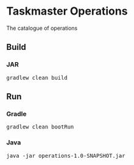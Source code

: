 # Taskmaster Operations
The catalogue of operations

## Build

### JAR
<pre>
gradlew clean build
</pre>

## Run

### Gradle
<pre>
gradlew clean bootRun
</pre>

### Java
<pre>
java -jar operations-1.0-SNAPSHOT.jar
</pre>